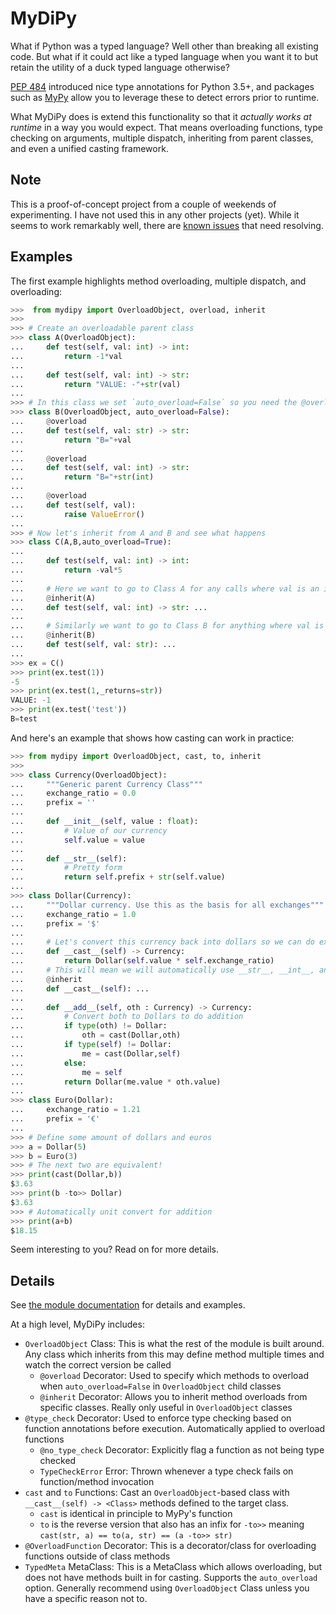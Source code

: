 # MyDiPy

What if Python was a typed language? Well other than breaking all existing code. But what if it could act like a typed language when you want it to but retain the utility of a duck typed language otherwise?

[PEP 484](https://www.python.org/dev/peps/pep-0484/) introduced nice type annotations for Python 3.5+, and packages such as [MyPy](https://github.com/python/mypy) allow you to leverage these to detect errors prior to runtime.

What MyDiPy does is extend this functionality so that it *actually works at runtime* in a way you would expect. That means overloading functions, type checking on arguments, multiple dispatch, inheriting from parent classes, and even a unified casting framework.

## Note
This is a proof-of-concept project from a couple of weekends of experimenting. I have not used this in any other projects (yet). While it seems to work remarkably well, there are [known issues](https://github.com/long-m-r/MyDiPy/issues) that need resolving.

## Examples
The first example highlights method overloading, multiple dispatch, and overloading:
``` python
>>>  from mydipy import OverloadObject, overload, inherit
>>>
>>> # Create an overloadable parent class
>>> class A(OverloadObject):
...     def test(self, val: int) -> int:
...         return -1*val
...
...     def test(self, val: int) -> str:
...         return "VALUE: -"+str(val)
...
>>> # In this class we set `auto_overload=False` so you need the @overload decorator
>>> class B(OverloadObject, auto_overload=False):
...     @overload
...     def test(self, val: str) -> str:
...         return "B="+val
...
...     @overload
...     def test(self, val: int) -> str:
...         return "B="+str(int)
...
...     @overload
...     def test(self, val):
...         raise ValueError()
...
>>> # Now let's inherit from A and B and see what happens
>>> class C(A,B,auto_overload=True):
...
...     def test(self, val: int) -> int:
...         return -val*5
...
...     # Here we want to go to Class A for any calls where val is an int and we want a str returned
...     @inherit(A)
...     def test(self, val: int) -> str: ...
...
...     # Similarly we want to go to Class B for anything where val is a str
...     @inherit(B)
...     def test(self, val: str): ...
...
>>> ex = C()
>>> print(ex.test(1))
-5
>>> print(ex.test(1,_returns=str))
VALUE: -1
>>> print(ex.test('test'))
B=test
```

And here's an example that shows how casting can work in practice:
``` python
>>> from mydipy import OverloadObject, cast, to, inherit
>>>
>>> class Currency(OverloadObject):
...     """Generic parent Currency Class"""
...     exchange_ratio = 0.0
...     prefix = ''
...
...     def __init__(self, value : float):
...         # Value of our currency
...         self.value = value
...
...     def __str__(self):
...         # Pretty form
...         return self.prefix + str(self.value)
...
>>> class Dollar(Currency):
...     """Dollar currency. Use this as the basis for all exchanges"""
...     exchange_ratio = 1.0
...     prefix = '$'
...
...     # Let's convert this currency back into dollars so we can do exchanges
...     def __cast__(self) -> Currency:
...         return Dollar(self.value * self.exchange_ratio)
...     # This will mean we will automatically use __str__, __int__, and __nonzero__ to convert to str, int, and bool respectively
...     @inherit
...     def __cast__(self): ...
...
...     def __add__(self, oth : Currency) -> Currency:
...         # Convert both to Dollars to do addition
...         if type(oth) != Dollar:
...             oth = cast(Dollar,oth)
...         if type(self) != Dollar:
...             me = cast(Dollar,self)
...         else:
...             me = self
...         return Dollar(me.value * oth.value)
...
>>> class Euro(Dollar):
...     exchange_ratio = 1.21
...     prefix = '€'
...
>>> # Define some amount of dollars and euros
>>> a = Dollar(5)
>>> b = Euro(3)
>>> # The next two are equivalent!
>>> print(cast(Dollar,b))
$3.63
>>> print(b -to>> Dollar)
$3.63
>>> # Automatically unit convert for addition
>>> print(a+b)
$18.15
```

Seem interesting to you? Read on for more details.

## Details
See [the module documentation](https://htmlpreview.github.io/?https://github.com/long-m-r/MyDiPy/blob/main/html/index.html) for details and examples.

At a high level, MyDiPy includes:
- `OverloadObject` Class: This is what the rest of the module is built around. Any class which inherits from this may define method multiple times and watch the correct version be called
    - `@overload` Decorator: Used to specify which methods to overload when `auto_overload=False` in `OverloadObject` child classes
    - `@inherit` Decorator: Allows you to inherit method overloads from specific classes. Really only useful in `OverloadObject` classes
- `@type_check` Decorator: Used to enforce type checking based on function annotations before execution. Automatically applied to overload functions
    - `@no_type_check` Decorator: Explicitly flag a function as not being type checked
    - `TypeCheckError` Error: Thrown whenever a type check fails on function/method invocation
- `cast` and `to` Functions: Cast an `OverloadObject`-based class with `__cast__(self) -> <Class>` methods defined to the target class.
    - `cast` is identical in principle to MyPy's function
    - `to` is the reverse version that also has an infix for `-to>>` meaning `cast(str, a) == to(a, str) == (a -to>> str)`
- `@OverloadFunction` Decorator: This is a decorator/class for overloading functions outside of class methods
- `TypedMeta` MetaClass: This is a MetaClass which allows overloading, but does not have methods built in for casting. Supports the `auto_overload` option. Generally recommend using `OverloadObject` Class unless you have a specific reason not to.

